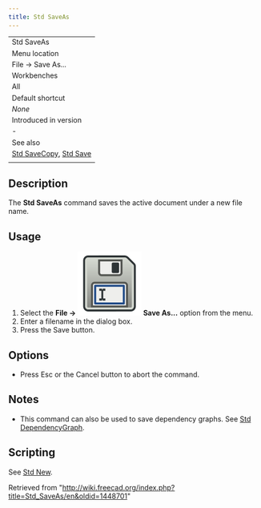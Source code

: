 ```yaml
---
title: Std SaveAs
---
```


|                                                                                |
| ------------------------------------------------------------------------------ |
| Std SaveAs                                                                     |
| Menu location                                                                  |
| File → Save As...                                                              |
| Workbenches                                                                    |
| All                                                                            |
| Default shortcut                                                               |
| _None_                                                                         |
| Introduced in version                                                          |
| -                                                                              |
| See also                                                                       |
| [Std SaveCopy](/Std_SaveCopy "Std SaveCopy"), [Std Save](/Std_Save "Std Save") |
|                                                                                |

## Description

The **Std SaveAs** command saves the active document under a new file name.

## Usage

1. Select the **File → ![](/src/assets/images/Std_SaveAs.svg) Save As...** option from the menu.
2. Enter a filename in the dialog box.
3. Press the Save button.

## Options

- Press Esc or the Cancel button to abort the command.

## Notes

- This command can also be used to save dependency graphs. See [Std DependencyGraph](/Std_DependencyGraph "Std DependencyGraph").

## Scripting

See [Std New](/Std_New#Scripting "Std New").

Retrieved from "<http://wiki.freecad.org/index.php?title=Std_SaveAs/en&oldid=1448701>"
